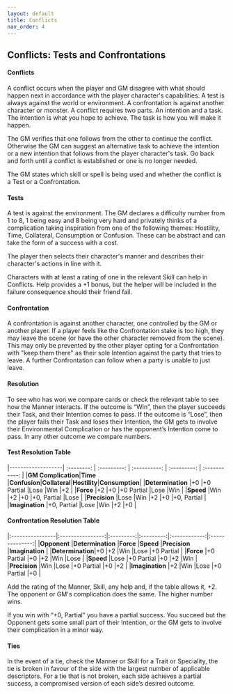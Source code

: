 ```yaml
---
layout: default
title: Conflicts
nav_order: 4
---
```


## Conflicts: Tests and Confrontations

#### **Conflicts**

A conflict occurs when the player and GM disagree with what should happen next in accordance with the player character's capabilities.
A test is always against the world or environment. A confrontation is against another character or monster.
A conflict requires two parts. An intention and a task.
The intention is what you hope to achieve.
The task is how you will make it happen.

The GM verifies that one follows from the other to continue the conflict. Otherwise the GM can suggest an alternative task to achieve the intention or a new intention that follows from the player character's task. Go back and forth until a conflict is established or one is no longer needed.

The GM states which skill or spell is being used and whether the conflict is a Test or a Confrontation.

#### **Tests**

A test is against the environment. The GM declares a difficulty number from 1 to 8, 1 being easy and 8 being very hard and privately thinks of a complication taking inspiration from one of the following themes: Hostility, Time, Collateral, Consumption or Confusion. These can be abstract and can take the form of a success with a cost.

The player then selects their character's manner and describes their character's actions in line with it.

Characters with at least a rating of one in the relevant Skill can help in Conflicts.
Help provides a +1 bonus, but the helper will be included in the failure consequence should their friend fail.

#### **Confrontation**
 
A confrontation is against another character, one controlled by the GM or another player. If a player feels like the Confrontation stake is too high, they may leave the scene (or have the other character removed from the scene). This may only be prevented by the other player opting for a Confrontation with "keep them there" as their sole Intention against the party that tries to leave. A further Confrontation can follow when a party is unable to just leave.

#### **Resolution**

To see who has won we compare cards or check the relevant table to see how the Manner interacts. If the outcome is “Win”, then the player succeeds their Task, and their Intention comes to pass. If the outcome is “Lose”, then the player fails their Task and loses their Intention, the GM gets to involve their Environmental Complication or has the opponent’s Intention come to pass. In any other outcome we compare numbers.

#### **Test Resolution Table**

|-------------------| :--------: | :---------: | :----------: | :---------: | :-----------: | 
|**GM Complication**|**Time**    |**Confusion**|**Collateral**|**Hostility**|**Consumption**|
|**Determination**  |+0          |+0 Partial   |Lose          |Win          |+2             |
|**Force**          |+2          |+0           |+0 Partial    |Lose         |Win            |
|**Speed**          |Win         |+2           |+0            |+0, Partial  |Lose           |
|**Precision**      |Lose        |Win          |+2            |+0           |+0, Partial    |
|**Imagination**    |+0, Partial |Lose         |Win           |+2           |+0             |

#### **Confrontation Resolution Table**

|:----------------|:----------------:|:---------:|:---------:|:------------:|:--------------:|
|**Opponent**     |**Determination** |**Force**  |**Speed**  |**Precision** |**Imagination** |
|**Determination**|+0                |+2         |Win        |Lose          |+0 Partial      |
|**Force**        |+0 Partial        |+0         |+2         |Win           |Lose            |
|**Speed**        |Lose              |+0 Partial |+0         |+2            |Win             |
|**Precision**    |Win               |Lose       |+0 Partial |+0            |+2              |
|**Imagination**  |+2                |Win        |Lose       |+0 Partial    |+0              |

Add the rating of the Manner, Skill, any help and, if the table allows it, +2. The opponent or GM's complication does the same. The higher number wins.

If you win with “+0, Partial” you have a partial success. You succeed but the Opponent gets some small part of their Intention, or the GM gets to involve their complication in a minor way.

#### **Ties**

In the event of a tie, check the Manner or Skill for a Trait or Speciality, the tie is broken in favour of the side with the largest number of applicable descriptors. For a tie that is not broken, each side achieves a partial success, a compromised version of each side’s desired outcome.
